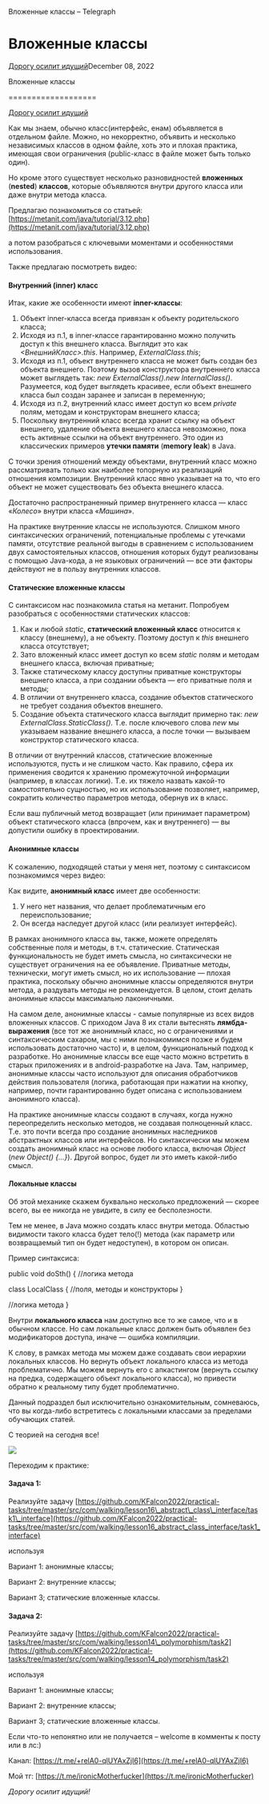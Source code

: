 Вложенные классы – Telegraph

Вложенные классы
================

[Дорогу осилит идущий](https://t.me/ViamSupervadetVadens)December 08, 2022

Вложенные классы

===================

[Дорогу осилит идущий](https://t.me/ViamSupervadetVadens)

Как мы знаем, обычно класс(интерфейс, енам) объявляется в отдельном файле. Можно, но некорректно, объявить и несколько независимых классов в одном файле, хоть это и плохая практика, имеющая свои ограничения (public-класс в файле может быть только один).

Но кроме этого существует несколько разновидностей **вложенных** (**nested**) **классов**, которые объявляются внутри другого класса или даже внутри метода класса.

Предлагаю познакомиться со статьей: [https://metanit.com/java/tutorial/3.12.php](https://metanit.com/java/tutorial/3.12.php)

а потом разобраться с ключевыми моментами и особенностями использования.

Также предлагаю посмотреть видео:



#### Внутренний (inner) класс

Итак, какие же особенности имеют **inner-классы**:

1.  Объект inner-класса всегда привязан к объекту родительского класса;
2.  Исходя из п.1, в inner-классе гарантированно можно получить доступ к this внешнего класса. Выглядит это как _<ВнешнийКласс>.this_. Например, _ExternalClass.this_;
3.  Исходя из п.1, объект внутреннего класса не может быть создан без объекта внешнего. Поэтому вызов конструктора внутреннего класса может выглядеть так: _new ExternalClass().new InternalClass()_. Разумеется, код будет выглядеть красивее, если объект внешнего класса был создан заранее и записан в переменную;
4.  Исходя из п.2, внутренний класс имеет доступ ко всем _private_ полям, методам и конструкторам внешнего класса;
5.  Поскольку внутренний класс всегда хранит ссылку на объект внешнего, удаление объекта внешнего класса невозможно, пока есть активные ссылки на объект внутреннего. Это один из классических примеров **утечки памяти** (**memory leak**) в Java.

С точки зрения отношений между объектами, внутренний класс можно рассматривать только как наиболее топорную из реализаций отношения композиции. Внутренний класс явно указывает на то, что его объект не может существовать без объекта внешнего класса.

Достаточно распространенный пример внутреннего класса — класс «_Колесо_» внутри класса «_Машина_».

На практике внутренние классы не используются. Слишком много синтаксических ограничений, потенциальные проблемы с утечками памяти, отсутствие реальной выгоды в сравнением с использованием двух самостоятельных классов, отношения которых будут реализованы с помощью Java-кода, а не языковых ограничений — все эти факторы действуют не в пользу внутренних классов.



#### Статические вложенные классы

С синтаксисом нас познакомила статья на метанит. Попробуем разобраться с особенностями статических классов:

1.  Как и любой _static_, **статический вложенный класс** относится к классу (внешнему), а не объекту. Поэтому доступ к _this_ внешнего класса отсутствует;
2.  Зато вложенный класс имеет доступ ко всем _static_ полям и методам внешнего класса, включая приватные;
3.  Также статическому классу доступны приватные конструкторы внешнего класса, а при создании объекта — его приватные поля и методы;
4.  В отличии от внутреннего класса, создание объектов статического не требует создания объектов внешнего.
5.  Создание объекта статического класса выглядит примерно так: _new ExternalClass.StaticClass()_. Т.е. после ключевого слова _new_ мы указываем название внешнего класса, а после точки — вызываем конструктор статического класса.

В отличии от внутренний классов, статические вложенные используются, пусть и не слишком часто. Как правило, сфера их применения сводится к хранению промежуточной информации (например, в классах логики). Т.е. их тяжело назвать какой-то самостоятельно сущностью, но их использование позволяет, например, сократить количество параметров метода, обернув их в класс.

Если ваш публичный метод возвращает (или принимает параметром) объект статического класса (впрочем, как и внутреннего) — вы допустили ошибку в проектировании.



#### Анонимные классы

К сожалению, подходящей статьи у меня нет, поэтому с синтаксисом познакомимся через видео:

Как видите, **анонимный класс** имеет две особенности:

1.  У него нет названия, что делает проблематичным его переиспользование;
2.  Он всегда наследует другой класс (или реализует интерфейс).

В рамках анонимного класса вы, также, можете определять собственные поля и методы, в т.ч. статические. Статическая функциональность не будет иметь смысла, но синтаксически не существует ограничения на ее объявление. Приватные методы, технически, могут иметь смысл, но их использование — плохая практика, поскольку обычно анонимные классы определяются внутри метода, а раздувать методы не рекомендуется. В целом, стоит делать анонимные классы максимально лаконичными.

На самом деле, анонимные классы - самые популярные из всех видов вложенных классов. С приходом Java 8 их стали вытеснять **лямбда-выражения** (все тот же анонимный класс, но с ограничениями и синтаксическим сахаром, мы с ними познакомимся позже и будем использовать достаточно часто) и, в целом, функциональный подход к разработке. Но анонимные классы все еще часто можно встретить в старых приложениях и в android-разработке на Java. Там, например, анонимные классы часто используют для описания обработчиков действия пользователя (логика, работающая при нажатии на кнопку, например, почти гарантированно будет описана с использованием анонимного класса).

На практике анонимные классы создают в случаях, когда нужно переопределить несколько методов, не создавая полноценный класс. Т.е. это почти всегда про создание анонимных наследников абстрактных классов или интерфейсов. Но синтаксически мы можем создать анонимный класс на основе любого класса, включая _Object_ (_new_ _Object() {...}_). Другой вопрос, будет ли это иметь какой-либо смысл.



#### Локальные классы

Об этой механике скажем буквально несколько предложений — скорее всего, вы ее никогда не увидите, в силу ее бесполезности.

Тем не менее, в Java можно создать класс внутри метода. Областью видимости такого класса будет тело(!) метода (как параметр или возвращаемый тип он будет недоступен), в котором он описан.

Пример синтаксиса:

public void doSth() {
//логика метода

class LocalClass {
//поля, методы и конструкторы
}

//логика метода
}

Внутри **локального класса** нам доступно все то же самое, что и в обычном классе. Но сам локальные класс должен быть объявлен без модификаторов доступа, иначе — ошибка компиляции.

К слову, в рамках метода мы можем даже создавать свои иерархии локальных классов. Но вернуть объект локального класса из метода проблематично. Мы можем вернуть его с апкастингом (вернуть ссылку на предка, содержащего объект локального класса), но привести обратно к реальному типу будет проблематично.

Данный подраздел был исключительно ознакомительным, сомневаюсь, что вы когда-либо встретитесь с локальными классами за пределами обучающих статей.



С теорией на сегодня все!

![](/file/eace4bd0b5d57cac99684.png)



Переходим к практике:

#### Задача 1:

Реализуйте задачу [https://github.com/KFalcon2022/practical-tasks/tree/master/src/com/walking/lesson16\_abstract\_class\_interface/task1\_interface](https://github.com/KFalcon2022/practical-tasks/tree/master/src/com/walking/lesson16_abstract_class_interface/task1_interface)

используя

Вариант 1: анонимные классы;

Вариант 2: внутренние классы;

Вариант 3; статические вложенные классы.



#### Задача 2:

Реализуйте задачу [https://github.com/KFalcon2022/practical-tasks/tree/master/src/com/walking/lesson14\_polymorphism/task2](https://github.com/KFalcon2022/practical-tasks/tree/master/src/com/walking/lesson14_polymorphism/task2)

используя

Вариант 1: анонимные классы;

Вариант 2: внутренние классы;

Вариант 3; статические вложенные классы.



Если что-то непонятно или не получается – welcome в комменты к посту или в лс:)

Канал: [https://t.me/+relA0-qlUYAxZjI6](https://t.me/+relA0-qlUYAxZjI6)

Мой тг: [https://t.me/ironicMotherfucker](https://t.me/ironicMotherfucker)

_Дорогу осилит идущий!_